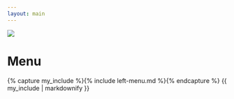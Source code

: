 ```yaml
---
layout: main
---
```

![](/css/logo-line.jpg)

# Menu
  
{% capture my_include %}{% include left-menu.md %}{% endcapture %}
{{ my_include | markdownify }}